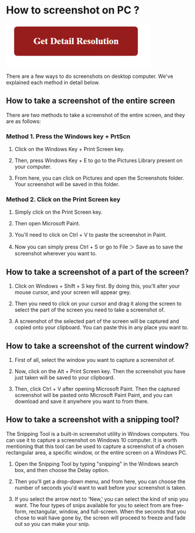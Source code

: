 # How to screenshot on PC ?

[![How to screenshot on PC](red2.png)](https://computersolve.com/how-to-take-a-screenshot-on-a-pc/)



There are a few ways to do screenshots on desktop computer. We've explained each method in detail below.

## How to take a screenshot of the entire screen

There are two methods to take a screenshot of the entire screen, and they are as follows:

### Method 1. Press the Windows key + PrtScn

1. Click on the Windows Key + Print Screen key.

2. Then, press Windows Key + E to go to the Pictures Library present on your computer.

3. From here, you can click on Pictures and open the Screenshots folder. Your screenshot will be saved in this folder.



### Method 2. Click on the Print Screen key

1. Simply click on the Print Screen key.

2. Then open Microsoft Paint.

3. You'll need to click on Ctrl + V to paste the screenshot in Paint.

4. Now you can simply press Ctrl + S or go to File ＞ Save as to save the screenshot wherever you want to.



## How to take a screenshot of a part of the screen?

1. Click on Windows + Shift + S key first. By doing this, you'll alter your mouse cursor, and your screen will appear grey.

2. Then you need to click on your cursor and drag it along the screen to select the part of the screen you need to take a screenshot of.

3. A screenshot of the selected part of the screen will be captured and copied onto your clipboard. You can paste this in any place you want to.




## How to take a screenshot of the current window?


1. First of all, select the window you want to capture a screenshot of.

2. Now, click on the Alt + Print Screen key. Then the screenshot you have just taken will be saved to your clipboard.

3. Then, click Ctrl + V after opening Microsoft Paint. Then the captured screenshot will be pasted onto Microsoft Paint Paint, and you can download and save it anywhere you want to from there.



## How to take a screenshot with a snipping tool?

The Snipping Tool is a built-in screenshot utility in Windows computers. You can use it to capture a screenshot on Windows 10 computer. It is worth mentioning that this tool can be used to capture a screenshot of a chosen rectangular area, a specific window, or the entire screen on a Windows PC.

1. Open the Snipping Tool by typing "snipping" in the Windows search box, and then choose the Delay option.

2. Then you'll get a drop-down menu, and from here, you can choose the number of seconds you'd want to wait before your screenshot is taken.

3. If you select the arrow next to 'New,' you can select the kind of snip you want. The four types of snips available for you to select from are free-form, rectangular, window, and full-screen. When the seconds that you chose to wait have gone by, the screen will proceed to freeze and fade out so you can make your snip.
